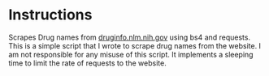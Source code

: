 # Instructions

Scrapes Drug names from [druginfo.nlm.nih.gov](https://druginfo.nlm.nih.gov/drugportal/drug/names/a) using bs4 and requests. This is a simple script that I wrote to scrape drug names from the website. I am not responsible for any misuse of this script. It implements a sleeping time to limit the rate of requests to the website.